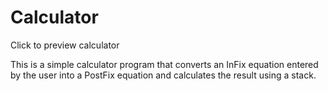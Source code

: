 # Calculator
Click to preview calculator

This is a simple calculator program that converts an InFix equation entered by the user into a PostFix equation and 
calculates the result using a stack. 
